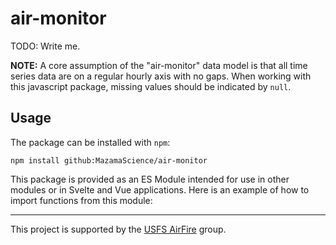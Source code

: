 # air-monitor

TODO: Write me.

**NOTE:** A core assumption of the "air-monitor" data model is that all time
series data are on a regular hourly axis with no gaps. When working with this
javascript package, missing values should be indicated by `null`.

## Usage

The package can be installed with `npm`:

```
npm install github:MazamaScience/air-monitor
```

This package is provided as an ES Module intended for use in other modules or
in Svelte and Vue applications. Here is an example of how to import functions
from this module:

---

This project is supported by the [USFS AirFire](https://www.airfire.org) group.
